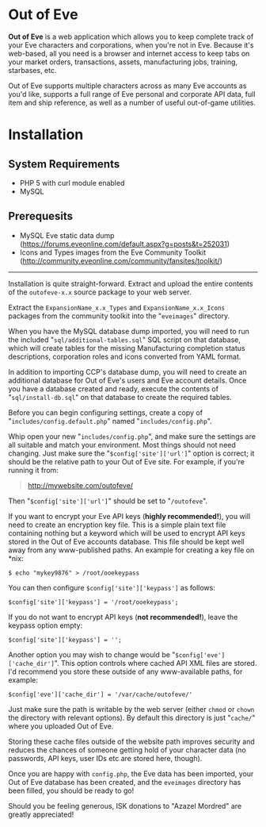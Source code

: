 Out of Eve
==========

**Out of Eve** is a web application which allows you to keep complete track of your Eve characters and corporations, when you're not in Eve. Because it's web-based, all you need is a browser and internet access to keep tabs on your market orders, transactions, assets, manufacturing jobs, training, starbases, etc.

Out of Eve supports multiple characters across as many Eve accounts as you'd like, supports a full range of Eve personal and corporate API data, full item and ship reference, as well as a number of useful out-of-game utilities.


Installation
============

System Requirements
-------------------
* PHP 5 with curl module enabled
* MySQL

Prerequesits
------------
* MySQL Eve static data dump 
    (https://forums.eveonline.com/default.aspx?g=posts&t=252031)
* Icons and Types images from the Eve Community Toolkit 
    (http://community.eveonline.com/community/fansites/toolkit/)

----------

Installation is quite straight-forward. Extract and upload the entire contents of the `outofeve-x.x` source package to your web server.

Extract the `ExpansionName_x.x_Types` and `ExpansionName_x.x_Icons` packages from the community toolkit into the "`eveimages`" directory.

When you have the MySQL database dump imported, you will need to run the included "`sql/additional-tables.sql`" SQL script on that database, which will create tables for the missing Manufacturing completion status descriptions, corporation roles and icons converted from YAML format.

In addition to importing CCP's database dump, you will need to create an additional database for Out of Eve's users and Eve account details. Once you have a database created and ready, execute the contents of "`sql/install-db.sql`" on that database to create the required tables.


Before you can begin configuring settings, create a copy of "`includes/config.default.php`" named "`includes/config.php`".

Whip open your new "`includes/config.php`", and make sure the settings are all suitable and match your environment. Most things should not need changing. Just make sure the "`$config['site']['url']`" option is correct; it should be the relative path to your Out of Eve site. For example, if you're running it from:

> http://mywebsite.com/outofeve/

Then "`$config['site']['url']`" should be set to "`/outofeve`".


If you want to encrypt your Eve API keys (**highly recommended!**), you will need to create an encryption key file. This is a simple plain text file containing nothing but a keyword which will be used to encrypt API keys stored in the Out of Eve accounts database. This file should be kept well away from any www-published paths. An example for creating a key file on *nix:

    $ echo "mykey9876" > /root/ooekeypass

You can then configure `$config['site']['keypass']` as follows:

```
$config['site']['keypass'] = '/root/ooekeypass';
```

If you do not want to encrypt API keys (**not recommended!**), leave the keypass option empty:

```
$config['site']['keypass'] = '';
```

Another option you may wish to change would be "`$config['eve']['cache_dir']`". This option controls where cached API XML files are stored. I'd recommend you store these outside of any www-available paths, for example:

```
$config['eve']['cache_dir'] = '/var/cache/outofeve/'
```

Just make sure the path is writable by the web server (either `chmod` or `chown` the directory with relevant options). By default this directory is just "`cache/`" where you uploaded Out of Eve.

Storing these cache files outside of the website path improves security and reduces the chances of someone getting hold of your character data (no passwords, API keys, user IDs etc are stored here, though).


Once you are happy with `config.php`, the Eve data has been imported, your Out of Eve database has been created, and the `eveimages` directory has been filled, you should be ready to go!

Should you be feeling generous, ISK donations to "Azazel Mordred" are greatly appreciated!
